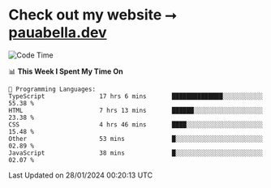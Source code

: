 # Check out my website ⭢ [pauabella.dev](https://pauabella.dev)

<!--START_SECTION:waka-->
![Code Time](http://img.shields.io/badge/Code%20Time-2%2C911%20hrs%2013%20mins-blue)

📊 **This Week I Spent My Time On** 

```text
💬 Programming Languages: 
TypeScript               17 hrs 6 mins       ██████████████░░░░░░░░░░░   55.38 % 
HTML                     7 hrs 13 mins       ██████░░░░░░░░░░░░░░░░░░░   23.38 % 
CSS                      4 hrs 46 mins       ████░░░░░░░░░░░░░░░░░░░░░   15.48 % 
Other                    53 mins             █░░░░░░░░░░░░░░░░░░░░░░░░   02.89 % 
JavaScript               38 mins             █░░░░░░░░░░░░░░░░░░░░░░░░   02.07 % 
```


 Last Updated on 28/01/2024 00:20:13 UTC
<!--END_SECTION:waka-->
